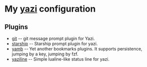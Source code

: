 # My [yazi](https://github.com/sxyazi/yazi) configuration

## Plugins

- [git](https://gitee.com/DreamMaoMao/git.yazi.git) -- git message prompt plugin for Yazi.
- [starship](https://github.com/Rolv-Apneseth/starship.yazi.git) -- Starship prompt plugin for yazi.
- [yamb](https://github.com/h-hg/yamb.yazi.git) -- Yet another bookmarks plugins. It supports persistence, jumping by a key, jumping by fzf.
- [yaziline](https://github.com/llanosrocas/yaziline.yazi) -- Simple lualine-like status line for yazi.
